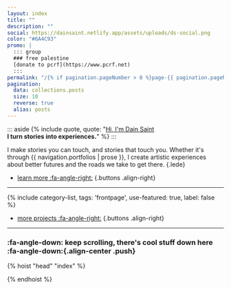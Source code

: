 ```yaml
---
layout: index
title: ""
description: ""
social: https://dainsaint.netlify.app/assets/uploads/ds-social.png
color: "#6A4C93"
promo: |
  ::: group
  ### free palestine
  [donate to pcrf](https://www.pcrf.net)
  :::
permalink: "/{% if pagination.pageNumber > 0 %}page-{{ pagination.pageNumber }}/{% endif %}index.html"
pagination:
  data: collections.posts
  size: 10
  reverse: true
  alias: posts
---
```


::: aside
{% include quote, quote: "[Hi, I'm Dain Saint](/about)<br>**I turn stories into experiences.**" %}
:::



I make stories you can touch, and stories that touch you. Whether&nbsp;it's through {{ navigation.portfolios | prose }}, I create artistic experiences about better futures and the roads we take to get there.
{.lede}

* [learn more :fa-angle-right:](/about)
{.buttons .align-right}

***

{% include category-list, tags: 'frontpage', use-featured: true, label: false %}
* [more projects :fa-angle-right:](/projects)
{.buttons .align-right}

***

### :fa-angle-down: keep scrolling, there's cool stuff down here :fa-angle-down:{.align-center .push}

{% hoist "head" "index" %}

<style type="text/css">
  .push {
    position: relative;
    top: 5rem;
    translate: 0% -50%;
  }
</style>

{% endhoist %}